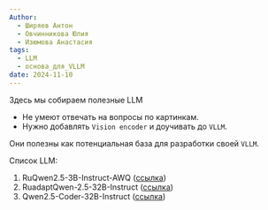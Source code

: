 ```yaml
---
Author:
  - Ширяев Антон
  - Овчинникова Юлия
  - Изюмова Анастасия
tags:
  - LLM
  - основа_для_VLLM
date: 2024-11-10
---
```

Здесь мы собираем полезные LLM
* Не умеют отвечать на вопросы по картинкам.
* Нужно добавлять `Vision encoder` и доучивать до `VLLM`.

Они полезны как потенциальная база для разработки своей `VLLM`.

Список LLM:
1. RuQwen2.5-3B-Instruct-AWQ ([ссылка](https://huggingface.co/FractalGPT/RuQwen2.5-3B-Instruct-AWQ))
2. RuadaptQwen-2.5-32B-Instruct ([ссылка](https://t.me/ruadaptnaya/7))
3. Qwen2.5-Coder-32B-Instruct ([ссылка](https://huggingface.co/Qwen/Qwen2.5-Coder-32B-Instruct))